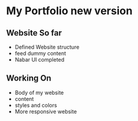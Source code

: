 # My Portfolio new version

## Website So far
- Defined Website structure
- feed dummy content
- Nabar UI completed

## Working On
- Body of my website
- content
- styles and colors
- More responsive website

